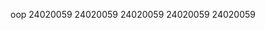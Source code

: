 oop
2 4 0 2 0 0 5 9  
 2 4 0 2 0 0 5 9  
 2 4 0 2 0 0 5 9  
 2 4 0 2 0 0 5 9  
 2 4 0 2 0 0 5 9  
 